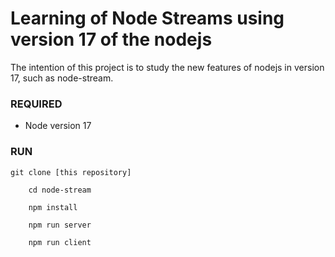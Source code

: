 # **Learning of Node Streams using version 17 of the nodejs**

The intention of this project is to study the new features of nodejs in version 17, such as node-stream.


### REQUIRED
  - Node version 17

### RUN
`git clone [this repository]`

```
    cd node-stream 
```


```
    npm install 
```


```
    npm run server
```


```
    npm run client
```